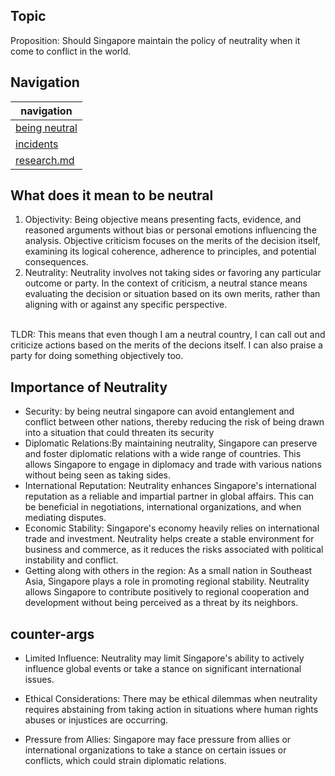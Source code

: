 ## Topic
Proposition: Should Singapore maintain the policy of neutrality when it come to conflict in the world.

## Navigation
| navigation |
|---|
| [being neutral](https://github.com/pendragons-code/CCC-modules-School/blob/master/TCU/being%20neutral.md) |
| [incidents](https://github.com/pendragons-code/CCC-modules-School/blob/master/TCU/incidents) |
| [research.md](https://github.com/pendragons-code/CCC-modules-School/blob/master/TCU/research.md) |

## What does it mean to be neutral
1) Objectivity: Being objective means presenting facts, evidence, and reasoned arguments without bias or personal emotions influencing the analysis. Objective criticism focuses on the merits of the decision itself, examining its logical coherence, adherence to principles, and potential consequences.
2) Neutrality: Neutrality involves not taking sides or favoring any particular outcome or party. In the context of criticism, a neutral stance means evaluating the decision or situation based on its own merits, rather than aligning with or against any specific perspective.<br><br>

TLDR: This means that even though I am a neutral country, I can call out and criticize actions based on the merits of the decions itself. I can also praise a party for doing something objectively too.

## Importance of Neutrality
- Security: by being neutral singapore can avoid entanglement and conflict between other nations, thereby reducing the risk of being drawn into a situation that could threaten its security
- Diplomatic Relations:By maintaining neutrality, Singapore can preserve and foster diplomatic relations with a wide range of countries. This allows Singapore to engage in diplomacy and trade with various nations without being seen as taking sides.
- International Reputation: Neutrality enhances Singapore's international reputation as a reliable and impartial partner in global affairs. This can be beneficial in negotiations, international organizations, and when mediating disputes.
- Economic Stability: Singapore's economy heavily relies on international trade and investment. Neutrality helps create a stable environment for business and commerce, as it reduces the risks associated with political instability and conflict.
- Getting along with others in the region:  As a small nation in Southeast Asia, Singapore plays a role in promoting regional stability. Neutrality allows Singapore to contribute positively to regional cooperation and development without being perceived as a threat by its neighbors.

## counter-args
- Limited Influence: Neutrality may limit Singapore's ability to actively influence global events or take a stance on significant international issues.

- Ethical Considerations: There may be ethical dilemmas when neutrality requires abstaining from taking action in situations where human rights abuses or injustices are occurring.

- Pressure from Allies: Singapore may face pressure from allies or international organizations to take a stance on certain issues or conflicts, which could strain diplomatic relations.